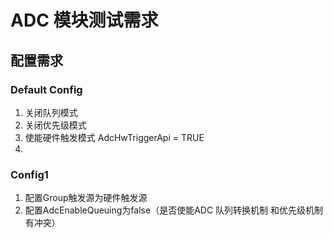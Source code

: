 # ADC 模块测试需求

## 配置需求

### Default Config

1. 关闭队列模式
2. 关闭优先级模式 
3. 使能硬件触发模式 AdcHwTriggerApi = TRUE
4. 



### Config1
1. 配置Group触发源为硬件触发源
2. 配置AdcEnableQueuing为false（是否使能ADC 队列转换机制 和优先级机制有冲突）